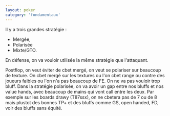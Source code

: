 ```yaml
---
layout: poker
category: 'fondamentaux'
---
```


<p>
Il y a trois grandes stratégie :
</p>

<ul>
  <li>Mergée,</li>
  <li>Polarisée</li>
  <li>Mixte/GTO.</li>
</ul>

<p>En défense, on va vouloir utilisée la même stratégie que l'attaquant.</p>

<p>
  Postflop, on veut éviter de cbet mergé, on veut se polariser sur beaucoup de texture. On cbet mergé sur les textures ou l'on cbet range ou contre des joueurs faibles ou l'on n'a pas beaucoup de FE. On ne va pas vouloir trop bluff. Dans la stratégie polarisée, on va avoir un gap entre nos bluffs et nos value hands, avec beaucoup de mains qui vont call entre les deux. Par exemple sur les boards drawy (T87ssx), on ne cbetera pas de 7 ou de 8 mais plustot des bonnes TP+ et des bluffs comme GS, open handed, FD, voir des bluffs sans équité.
</p>
